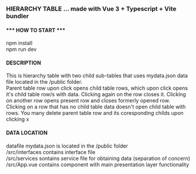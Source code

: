 ### HIERARCHY TABLE ... made with Vue 3 + Typescript + Vite bundler

#### *** HOW TO START ***  
npm install  
npm run dev

#### DESCRIPTION
This is hierarchy table with two child sub-tables that uses mydata.json data file located in the /public folder.  
Parent table row upon click opens child table rows, which upon click opens it's child table row/s with data. Clicking again on the row closes it. Clicking on another row opens present row and closes formerly opened row. Clicking on a row that has no child table data doesn't open child table with rows. You many delete parent table row and its coresponding childs upon clicking x

#### DATA LOCATION
datafile mydata.json is located in the /public folder  
/src/interfaces contains interface file  
/src/services sontains service file for obtaining data (separation of concern)  
/src/App.vue contains component with main presentation layer functionality
